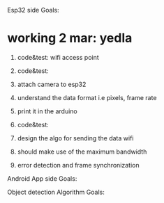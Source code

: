 Esp32 side Goals:
# working 2 mar: yedla
1. code&test: wifi access point

2. code&test:
  1. attach camera to esp32
  2. understand the data format i.e pixels, frame rate
  3. print it in the arduino

3. code&test: 
  1. design the algo for sending the data wifi
  2. should make use of the maximum bandwidth
  3. error detection and frame synchronization


Android App side Goals:




Object detection Algorithm Goals:
